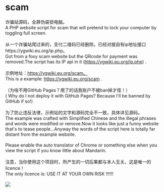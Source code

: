 # scam
诈骗站源码，全屏伪装锁电脑。 <br>A PHP website script for scam that will pretend to lock your computer by toggling full screen.
<br>
<br>
从一个诈骗站爬过来的，支付二维码已经删除。已经对接自有ip地址接口https://ygwiki.eu.org/ip.php。<br>Got from a foxy scam website but the QRcode for payment was removed.The script has its IP api in it (https://ygwiki.eu.org/ip.php) .
<br>
<br>
示例地址：https://ygwiki.eu.org/scam。<br>This is a example: https://ygwiki.eu.org/scam .
<br>
<br>
（为啥不用GitHub Pages？用了的话我账户不被ban掉才怪！）<br>( Why do I not deploy it with GitHub Pages? Because I'll be banned by GitHub if so!)
<br>
<br>
为了防止违反法律，示例站的文字和源码完全不一致，具体详见源码。<br>The example was crafted with Simplified Chinese and the illegal phrases and words were modified or remove.Now it looks like just a funny website that's to tease people...Anyway the words of the script here is totally far distant from the example website.
<br>
<br>
Please enable the auto translator of Chrome or something else when you view the script if you know little about Mandarin.
<br>
<br>
注意，当你使用这个项目时，所产生的一切后果都与本人无关。这是唯一的licence！<br>The only licence is: USE IT AT YOUR OWN RISK !!!!!!
<br><br><img src='https://ygwiki.eu.org/lib/tpl/dokuwiki/images/logo.png'>

